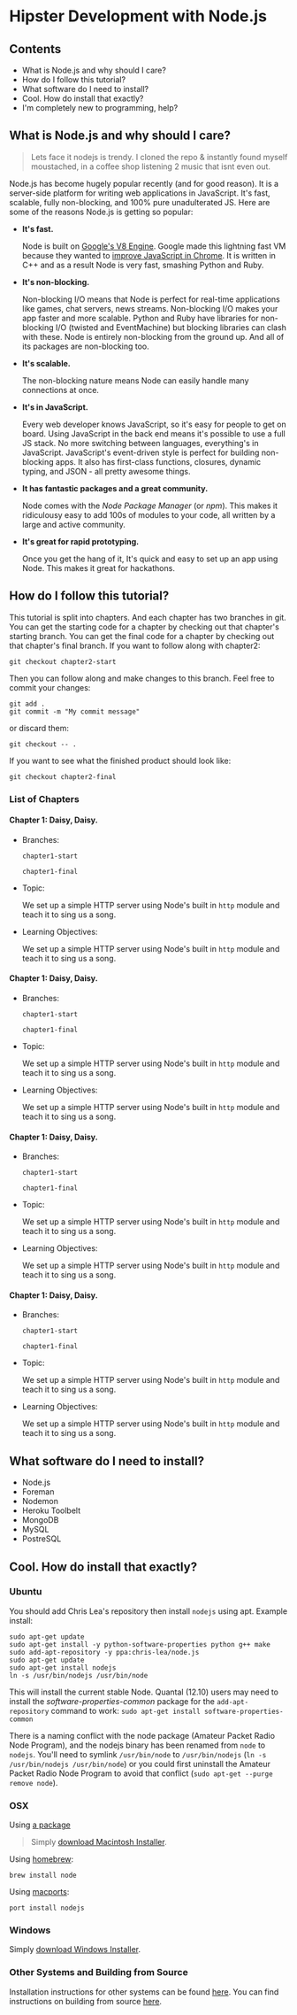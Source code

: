# Hipster Development with Node.js

## Contents

- What is Node.js and why should I care?
- How do I follow this tutorial?
- What software do I need to install?
- Cool. How do install that exactly?
- I'm completely new to programming, help?

## What is Node.js and why should I care?

> Lets face it nodejs is trendy. I cloned the repo & instantly found myself moustached, in a coffee shop listening 2 music that isnt even out.

Node.js has become hugely popular recently (and for good reason). It is a server-side platform for writing web applications in JavaScript. It's fast, scalable, fully non-blocking, and 100% pure unadulterated JS. Here are some of the reasons Node.js is getting so popular:

- **It's fast.**

	Node is built on [Google's V8 Engine](http://code.google.com/p/v8/). Google made this lightning fast VM because they wanted to [improve JavaScript in Chrome](http://blogoscoped.com/google-chrome/). It is written in C++ and as a result Node is very fast, smashing Python and Ruby.

- **It's non-blocking.**

	Non-blocking I/O means that Node is perfect for real-time applications like games, chat servers, news streams. Non-blocking I/O makes your app faster and more scalable. Python and Ruby have libraries for non-blocking I/O (twisted and EventMachine) but blocking libraries can clash with these. Node is entirely non-blocking from the ground up. And all of its packages are non-blocking too. 

- **It's scalable.**

	The non-blocking nature means Node can easily handle many connections at once. 

- **It's in JavaScript.**

	Every web developer knows JavaScript, so it's easy for people to get on board. Using JavaScript in the back end means it's possible to use a full JS stack. No more switching between languages, everything's in JavaScript. JavaScript's event-driven style is perfect for building non-blocking apps. It also has first-class functions, closures, dynamic typing, and JSON - all pretty awesome things.

- **It has fantastic packages and a great community.**

	Node comes with the *Node Package Manager* (or *npm*). This makes it ridiculousy easy to add 100s of modules to your code, all written by a large and active community.

- **It's great for rapid prototyping.**

	Once you get the hang of it, It's quick and easy to set up an app using Node. This makes it great for hackathons.

## How do I follow this tutorial?

This tutorial is split into chapters. And each chapter has two branches in git. You can get the starting code for a chapter by checking out that chapter's starting branch. You can get the final code for a chapter by checking out that chapter's final branch. If you want to follow along with chapter2:

	git checkout chapter2-start

Then you can follow along and make changes to this branch. Feel free to commit your changes:

	git add .
	git commit -m "My commit message"

or discard them:

	git checkout -- .

If you want to see what the finished product should look like:

	git checkout chapter2-final

### List of Chapters

#### Chapter 1: Daisy, Daisy.

- Branches:

	`chapter1-start`

	`chapter1-final`
	
- Topic:

	We set up a simple HTTP server using Node's built in `http` module and teach it to sing us a song.

- Learning Objectives:

	We set up a simple HTTP server using Node's built in `http` module and teach it to sing us a song.

#### Chapter 1: Daisy, Daisy.

- Branches:

	`chapter1-start`

	`chapter1-final`
	
- Topic:

	We set up a simple HTTP server using Node's built in `http` module and teach it to sing us a song.

- Learning Objectives:

	We set up a simple HTTP server using Node's built in `http` module and teach it to sing us a song.

#### Chapter 1: Daisy, Daisy.

- Branches:

	`chapter1-start`

	`chapter1-final`
	
- Topic:

	We set up a simple HTTP server using Node's built in `http` module and teach it to sing us a song.

- Learning Objectives:

	We set up a simple HTTP server using Node's built in `http` module and teach it to sing us a song.

#### Chapter 1: Daisy, Daisy.

- Branches:

	`chapter1-start`

	`chapter1-final`
	
- Topic:

	We set up a simple HTTP server using Node's built in `http` module and teach it to sing us a song.

- Learning Objectives:

	We set up a simple HTTP server using Node's built in `http` module and teach it to sing us a song.

## What software do I need to install?

- Node.js
- Foreman
- Nodemon
- Heroku Toolbelt
- MongoDB
- MySQL
- PostreSQL

## Cool. How do install that exactly?

### Ubuntu

You should add Chris Lea's repository then install `nodejs` using apt. Example install:

    sudo apt-get update
    sudo apt-get install -y python-software-properties python g++ make
    sudo add-apt-repository -y ppa:chris-lea/node.js
    sudo apt-get update
    sudo apt-get install nodejs
	ln -s /usr/bin/nodejs /usr/bin/node

This will install the current stable Node. Quantal (12.10) users may need to install the *software-properties-common* package for the `add-apt-repository` command to work: `sudo apt-get install software-properties-common`

There is a naming conflict with the node package (Amateur Packet Radio Node Program), and the nodejs binary has been renamed from `node` to `nodejs`. You'll need to symlink `/usr/bin/node` to `/usr/bin/nodejs` (`ln -s /usr/bin/nodejs /usr/bin/node`) or you could first uninstall the Amateur Packet Radio Node Program to avoid that conflict (`sudo apt-get --purge remove node`).

### OSX
Using [a package](http://nodejs.org/#download)

> Simply [download Macintosh Installer](http://nodejs.org/#download).

Using [homebrew](https://github.com/mxcl/homebrew):

    brew install node

Using [macports](http://www.macports.org/):

    port install nodejs  

### Windows

Simply [download Windows Installer](http://nodejs.org/#download).

### Other Systems and Building from Source

Installation instructions for other systems can be found [here](https://github.com/joyent/node/wiki/Installing-Node.js-via-package-manager). You can find instructions on building from source [here](https://github.com/joyent/node/wiki/Installation).

